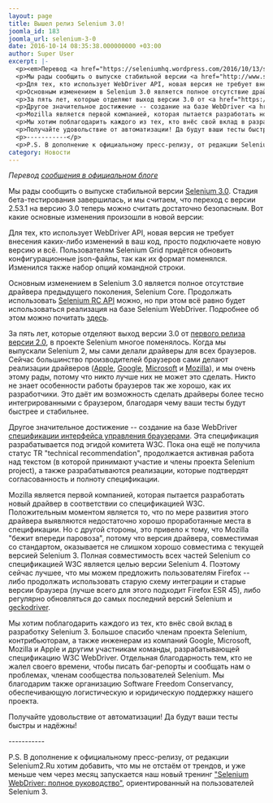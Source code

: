 ```yaml
---
layout: page
title: Вышел релиз Selenium 3.0!
joomla_id: 183
joomla_url: selenium-3-0
date: 2016-10-14 08:35:38.000000000 +03:00
author: Super User
excerpt: |-
  <p><em>Перевод <a href="https://seleniumhq.wordpress.com/2016/10/13/selenium-3-0-out-now/" rel="alternate">сообщения в официальном блоге</a></em></p>
  <p>Мы рады сообщить о выпуске стабильной версии <a href="http://www.seleniumhq.org/download/" rel="alternate">Selenium 3.0</a>. Стадия бета-тестирования завершилась, и мы считаем, что переход с версии 2.53.1 на версию 3.0 теперь можно считать достаточно безопасным. Вот какие основные изменения произошли в новой версии:</p>
  <p>Для тех, кто использует WebDriver API, новая версия не требует внесения каких-либо изменений в ваш код, просто подключаете новую версию и всё. Пользователям Selenium Grid придётся обновить конфигурационные json-файлы, так как их формат поменялся. Изменился также набор опций командной строки.</p>
  <p>Основным изменением в Selenium 3.0 является полное отсутствие драйвера предыдущего поколения, Selenium Core. Продолжать использовать <a href="http://seleniumhq.github.io/selenium/docs/api/java/com/thoughtworks/selenium/Selenium.html" rel="alternate">Selenium RC API</a> можно, но при этом всё равно будет использоваться реализация на базе Selenium WebDriver. Подробнее об этом можно почитать <a href="https://seleniumhq.wordpress.com/2016/10/04/selenium-3-is-coming/" rel="alternate">здесь</a>.</p>
  <p>За пять лет, которые отделяют выход версии 3.0 от <a href="https://seleniumhq.wordpress.com/2011/07/08/selenium-2-0/" rel="alternate">первого релиза версии 2.0</a>, в проекте Selenium многое поменялось. Когда мы выпускали Selenium 2, мы сами делали драйверы для всех браузеров. Сейчас большинство производителей браузеров сами делают реализации драйверов (<a href="https://webkit.org/blog/6900/webdriver-support-in-safari-10/">Apple</a>, <a href="https://sites.google.com/a/chromium.org/chromedriver/">Google</a>, <a href="https://developer.microsoft.com/en-us/microsoft-edge/tools/webdriver/">Microsoft</a> и <a href="https://github.com/mozilla/geckodriver/releases">Mozilla</a>), и мы очень этому рады, потому что никто лучше них не может это сделать. Никто не знает особенности работы браузеров так же хорошо, как их разработчики. Это даёт им возможность сделать драйверы более тесно интегрированными с браузером, благодаря чему ваши тесты будут быстрее и стабильнее.</p>
  <p>Другое значительное достижение -- создание на базе WebDriver <a href="https://www.w3.org/TR/webdriver/" rel="alternate">спецификации интерфейса управления браузерами</a>. Эта спецификация разрабатывается под эгидой комитета W3C. Пока она ещё не получила статус TR "technical recommendation", продолжается активная работа над текстом (в которой принимают участие и члены проекта Selenium project), а также разрабатываются реализации, которые подтвердят согласованность и полноту спецификации.</p>
  <p>Mozilla является первой компанией, которая пытается разработать новый драйвер в соответствии со спецификацией W3C. Положительным моментом является то, что по мере развития этого драйвера выявляются недостаточно хорошо проработанные места в спецификации. Но с другой стороны, это привело к тому, что Mozilla "бежит впереди паровоза", потому что версия драйвера, совместимая со стандартом, оказывается не слишком хорошо совместима с текущей версией Selenium 3. Полная совместимость всех частей Selenium со спецификацией W3C является целью версии Selenium 4. Поэтому сейчас лучшее, что мы можем предложить пользователям Firefox -- либо продолжать использовать старую схему интеграции и старые версии браузера (лучше всего для этого подходит Firefox ESR 45), либо регулярно обновляться до самых последний версий Selenium и <a href="https://github.com/mozilla/geckodriver/releases" rel="alternate">geckodriver</a>.</p>
  <p>Мы хотим поблагодарить каждого из тех, кто внёс свой вклад в разработку Selenium 3. Большое спасибо членам проекта Selenium, контрибьюторам, а также инженерам из компаний Google, Microsoft, Mozilla и Apple и другим участникам команды, разрабатывающей спецификацию W3C WebDriver. Отдельная благодарность тем, кто не жалел своего времени, чтобы писать баг-репорты и сообщать нам о проблемах, членам сообщества пользователей Selenium. Мы благодарим также организацию Software Freedom Conservancy, обеспечивающую логистическую и юридическую поддержку нашего проекта.</p>
  <p>Получайте удовольствие от автоматизации! Да будут ваши тесты быстры и надёжны!</p>
  <p>-----------</p>
  <p>P.S. В дополнение к официальному пресс-релизу, от редакции Selenium2.Ru хотим добавить, что мы не отстаём от трендов, и уже меньше чем через месяц запускается наш новый тренинг <a href="http://software-testing.ru/trainings/schedule?task=3&amp;cid=242" rel="alternate">"Selenium WebDriver: полное руководство"</a>, ориентированный на пользователей Selenium 3.</p>
category: Новости
---
```

<p><em>Перевод <a href="https://seleniumhq.wordpress.com/2016/10/13/selenium-3-0-out-now/" rel="alternate">сообщения в официальном блоге</a></em></p>
<p>Мы рады сообщить о выпуске стабильной версии <a href="http://www.seleniumhq.org/download/" rel="alternate">Selenium 3.0</a>. Стадия бета-тестирования завершилась, и мы считаем, что переход с версии 2.53.1 на версию 3.0 теперь можно считать достаточно безопасным. Вот какие основные изменения произошли в новой версии:</p>
<p>Для тех, кто использует WebDriver API, новая версия не требует внесения каких-либо изменений в ваш код, просто подключаете новую версию и всё. Пользователям Selenium Grid придётся обновить конфигурационные json-файлы, так как их формат поменялся. Изменился также набор опций командной строки.</p>
<p>Основным изменением в Selenium 3.0 является полное отсутствие драйвера предыдущего поколения, Selenium Core. Продолжать использовать <a href="http://seleniumhq.github.io/selenium/docs/api/java/com/thoughtworks/selenium/Selenium.html" rel="alternate">Selenium RC API</a> можно, но при этом всё равно будет использоваться реализация на базе Selenium WebDriver. Подробнее об этом можно почитать <a href="https://seleniumhq.wordpress.com/2016/10/04/selenium-3-is-coming/" rel="alternate">здесь</a>.</p>
<p>За пять лет, которые отделяют выход версии 3.0 от <a href="https://seleniumhq.wordpress.com/2011/07/08/selenium-2-0/" rel="alternate">первого релиза версии 2.0</a>, в проекте Selenium многое поменялось. Когда мы выпускали Selenium 2, мы сами делали драйверы для всех браузеров. Сейчас большинство производителей браузеров сами делают реализации драйверов (<a href="https://webkit.org/blog/6900/webdriver-support-in-safari-10/">Apple</a>, <a href="https://sites.google.com/a/chromium.org/chromedriver/">Google</a>, <a href="https://developer.microsoft.com/en-us/microsoft-edge/tools/webdriver/">Microsoft</a> и <a href="https://github.com/mozilla/geckodriver/releases">Mozilla</a>), и мы очень этому рады, потому что никто лучше них не может это сделать. Никто не знает особенности работы браузеров так же хорошо, как их разработчики. Это даёт им возможность сделать драйверы более тесно интегрированными с браузером, благодаря чему ваши тесты будут быстрее и стабильнее.</p>
<p>Другое значительное достижение -- создание на базе WebDriver <a href="https://www.w3.org/TR/webdriver/" rel="alternate">спецификации интерфейса управления браузерами</a>. Эта спецификация разрабатывается под эгидой комитета W3C. Пока она ещё не получила статус TR "technical recommendation", продолжается активная работа над текстом (в которой принимают участие и члены проекта Selenium project), а также разрабатываются реализации, которые подтвердят согласованность и полноту спецификации.</p>
<p>Mozilla является первой компанией, которая пытается разработать новый драйвер в соответствии со спецификацией W3C. Положительным моментом является то, что по мере развития этого драйвера выявляются недостаточно хорошо проработанные места в спецификации. Но с другой стороны, это привело к тому, что Mozilla "бежит впереди паровоза", потому что версия драйвера, совместимая со стандартом, оказывается не слишком хорошо совместима с текущей версией Selenium 3. Полная совместимость всех частей Selenium со спецификацией W3C является целью версии Selenium 4. Поэтому сейчас лучшее, что мы можем предложить пользователям Firefox -- либо продолжать использовать старую схему интеграции и старые версии браузера (лучше всего для этого подходит Firefox ESR 45), либо регулярно обновляться до самых последний версий Selenium и <a href="https://github.com/mozilla/geckodriver/releases" rel="alternate">geckodriver</a>.</p>
<p>Мы хотим поблагодарить каждого из тех, кто внёс свой вклад в разработку Selenium 3. Большое спасибо членам проекта Selenium, контрибьюторам, а также инженерам из компаний Google, Microsoft, Mozilla и Apple и другим участникам команды, разрабатывающей спецификацию W3C WebDriver. Отдельная благодарность тем, кто не жалел своего времени, чтобы писать баг-репорты и сообщать нам о проблемах, членам сообщества пользователей Selenium. Мы благодарим также организацию Software Freedom Conservancy, обеспечивающую логистическую и юридическую поддержку нашего проекта.</p>
<p>Получайте удовольствие от автоматизации! Да будут ваши тесты быстры и надёжны!</p>
<p>-----------</p>
<p>P.S. В дополнение к официальному пресс-релизу, от редакции Selenium2.Ru хотим добавить, что мы не отстаём от трендов, и уже меньше чем через месяц запускается наш новый тренинг <a href="http://software-testing.ru/trainings/schedule?task=3&amp;cid=242" rel="alternate">"Selenium WebDriver: полное руководство"</a>, ориентированный на пользователей Selenium 3.</p>
